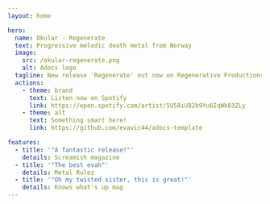 ```yaml
---
layout: home

hero:
  name: Okular - Regenerate
  text: Progressive melodic death metal from Norway
  image:
    src: /okular-regenerate.png
    alt: Adocs logo
  tagline: New release 'Regenerate' out now on Regenerative Productions! Check it out from your favorite streaming provider.
  actions:
    - theme: brand
      text: Listen now on Spotify
      link: https://open.spotify.com/artist/5U58iU82b9Yu6IqWk83ZLy
    - theme: alt
      text: Something smart here!
      link: https://github.com/evavic44/adocs-template

features:
  - title: '"A fantastic release!"'
    details: Screamish magazine
  - title: '"The best evah"'
    details: Metal Rulez 
  - title: '"Oh my twisted sister, this is great!"'
    details: Knows what's up mag
---
```


<!-- # Hello okular! -->

<!-- <img src="/okular-logo.jpeg" width="400"/> -->

<!-- Test -->

<!-- ![Okular logo](/okular-logo.jpeg) -->
